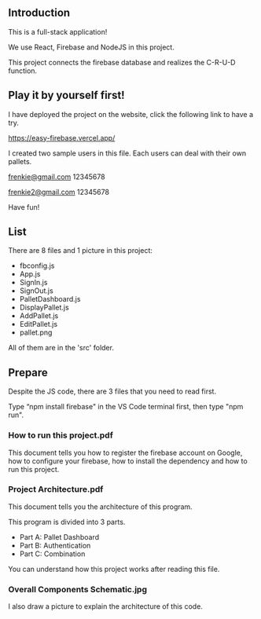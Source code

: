 ## Introduction
This is a full-stack application!

We use React, Firebase and NodeJS in this project.

This project connects the firebase database and realizes the C-R-U-D function.


## Play it by yourself first!
I have deployed the project on the website, click the following link to have a try.

https://easy-firebase.vercel.app/

I created two sample users in this file.
Each users can deal with their own pallets.

frenkie@gmail.com 12345678

frenkie2@gmail.com 12345678

Have fun!

## List
There are 8 files and 1 picture in this project:

- fbconfig.js
- App.js
- SignIn.js
- SignOut.js
- PalletDashboard.js
- DisplayPallet.js
- AddPallet.js
- EditPallet.js
- pallet.png

All of them are in the 'src' folder.

## Prepare
Despite the JS code, there are 3 files that you need to read first.

Type “npm install firebase" in the VS Code terminal first, then type "npm run". 

### How to run this project.pdf

This document tells you how to register the firebase account on Google, 
how to configure your firebase, how to install the dependency and
how to run this project.

### Project Architecture.pdf
 
This document tells you the architecture of this program.

This program is divided into 3 parts.

- Part A: Pallet Dashboard
- Part B: Authentication
- Part C: Combination

You can understand how this project works after reading this file.

### Overall Components Schematic.jpg

I also draw a picture to explain the architecture of this code.
